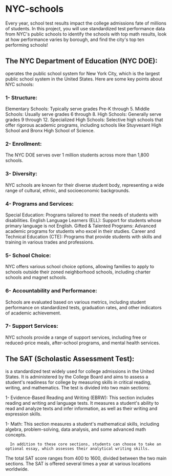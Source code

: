 # NYC-schools
Every year, school test results impact the college admissions fate of millions of students.  In this project, you will use standardized test performance data from NYC's public schools to identify the schools with top math results, look at how performance varies by borough, and find the city's top ten performing schools!

## The NYC Department of Education (NYC DOE):
operates the public school system for New York City, which is the largest public school system in the United States. Here are some key points about NYC schools:

### 1- Structure:
Elementary Schools: Typically serve grades Pre-K through 5.
Middle Schools: Usually serve grades 6 through 8.
High Schools: Generally serve grades 9 through 12.
Specialized High Schools: Selective high schools that offer rigorous academic programs, including schools like Stuyvesant High School and Bronx High School of Science.
### 2- Enrollment:
The NYC DOE serves over 1 million students across more than 1,800 schools.

### 3- Diversity:
NYC schools are known for their diverse student body, representing a wide range of cultural, ethnic, and socioeconomic backgrounds.

### 4- Programs and Services:

Special Education: Programs tailored to meet the needs of students with disabilities.
English Language Learners (ELL): Support for students whose primary language is not English.
Gifted & Talented Programs: Advanced academic programs for students who excel in their studies.
Career and Technical Education (CTE): Programs that provide students with skills and training in various trades and professions.

### 5- School Choice:

NYC offers various school choice options, allowing families to apply to schools outside their zoned neighborhood schools, including charter schools and magnet schools.

### 6- Accountability and Performance:

Schools are evaluated based on various metrics, including student performance on standardized tests, graduation rates, and other indicators of academic achievement.

### 7- Support Services:

NYC schools provide a range of support services, including free or reduced-price meals, after-school programs, and mental health services.



## The SAT (Scholastic Assessment Test):
is a standardized test widely used for college admissions in the United States. It is administered by the College Board and aims to assess a student's readiness for college by measuring skills in critical reading, writing, and mathematics. The test is divided into two main sections:

   1- Evidence-Based Reading and Writing (EBRW): This section includes reading and writing and language tests. It measures a student's ability to read and analyze texts and infer 
      information, as well as their writing and expression skills.

   1- Math: This section measures a student's mathematical skills, including algebra, problem-solving, data analysis, and some advanced math concepts.

      In addition to these core sections, students can choose to take an optional essay, which assesses their analytical writing skills.

The total SAT score ranges from 400 to 1600, divided between the two main sections. The SAT is offered several times a year at various locations worldwide.


